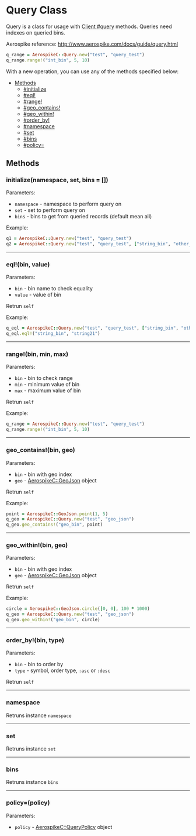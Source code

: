 # Query Class

Query is a class for usage with [Client #query](client.md#query) methods.
Queries need indexes on queried bins.

Aerospike reference: http://www.aerospike.com/docs/guide/query.html

```ruby
q_range = AerospikeC::Query.new("test", "query_test")
q_range.range!("int_bin", 5, 10)
```

With a new operation, you can use any of the methods specified below:

- [Methods](#methods)
  - [#initialize](#initialize)
  - [#eql!](#eql!)
  - [#range!](#range!)
  - [#geo_contains!](#geo_contains!)
  - [#geo_within!](#geo_within!)
  - [#order_by!](#order_by!)
  - [#namespace](#namespace)
  - [#set](#set)
  - [#bins](#bins)
  - [#policy=](#policy=)

<a name="methods"></a>
## Methods

<!--===============================================================================-->
<!-- initialize -->
<a name="initialize"></a>

### initialize(namespace, set, bins = [])

Parameters:

- `namespace` - namespace to perform query on
- `set`       - set to perform query on
- `bins`      - bins to get from queried records (default mean all)

Example:

```ruby
q1 = AerospikeC::Query.new("test", "query_test")
q2 = AerospikeC::Query.new("test", "query_test", ["string_bin", "other_bin"])
```

<!--===============================================================================-->
<hr/>
<!-- eql! -->
<a name="eql!"></a>

### eql!(bin, value)

Parameters:

- `bin`   - bin name to check equality
- `value` - value of bin

Retrun `self`

Example:

```ruby
q_eql = AerospikeC::Query.new("test", "query_test", ["string_bin", "other_bin"])
q_eql.eql!("string_bin", "string21")
```

<!--===============================================================================-->
<hr/>
<!-- range! -->
<a name="range!"></a>

### range!(bin, min, max)

Parameters:

- `bin` - bin to check range
- `min` - minimum value of bin
- `max` - maximum value of bin

Retrun `self`

Example:

```ruby
q_range = AerospikeC::Query.new("test", "query_test")
q_range.range!("int_bin", 5, 10)
```


<!--===============================================================================-->
<hr/>
<!-- geo_contains! -->
<a name="geo_contains!"></a>

### geo_contains!(bin, geo)

Parameters:

- `bin` - bin with geo index
- `geo` - [AerospikeC::GeoJson](geo_json.md) object

Retrun `self`

Example:

```ruby
point = AerospikeC::GeoJson.point(1, 5)
q_geo = AerospikeC::Query.new("test", "geo_json")
q_geo.geo_contains!("geo_bin", point)
```

<!--===============================================================================-->
<hr/>
<!-- geo_within! -->
<a name="geo_within!"></a>

### geo_within!(bin, geo)

Parameters:

- `bin` - bin with geo index
- `geo` - [AerospikeC::GeoJson](geo_json.md) object

Retrun `self`

Example:

```ruby
circle = AerospikeC::GeoJson.circle([0, 0], 100 * 1000)
q_geo = AerospikeC::Query.new("test", "geo_json")
q_geo.geo_within!("geo_bin", circle)
```


<!--===============================================================================-->
<hr/>
<!-- order_by! -->
<a name="order_by!"></a>

### order_by!(bin, type)

Parameters:

- `bin` - bin to order by
- `type` - symbol, order type, `:asc` or `:desc`

Retrun `self`


<!--===============================================================================-->
<hr/>
<!-- namespace -->
<a name="namespace"></a>

### namespace

Retruns instance `namespace`

<!--===============================================================================-->
<hr/>
<!-- set -->
<a name="set"></a>

### set

Retruns instance `set`

<!--===============================================================================-->
<hr/>
<!-- bins -->
<a name="bins"></a>

### bins

Retruns instance `bins`


<!--===============================================================================-->
<hr/>
<!-- policy= -->
<a name="policy="></a>

### policy=(policy)

Parameters:

- `policy` - [AerospikeC::QueryPolicy](policy.md#query_policy) object